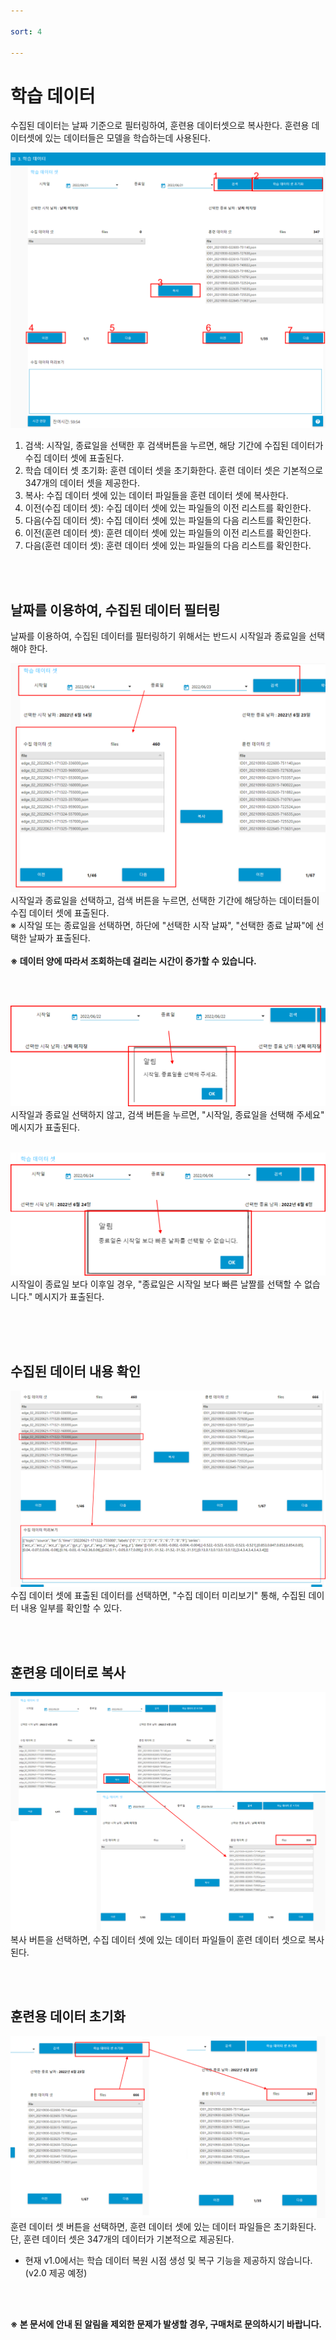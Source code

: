 ```yaml
---

sort: 4

---
```




# 학습 데이터

수집된 데이터는 날짜 기준으로 필터링하여, 훈련용 데이터셋으로 복사한다. 훈련용 데이터셋에 있는 데이터들은 모델을 학습하는데 사용된다.<br/>

![main](images/3.TrainData/1.main.png)

1. 검색: 시작일, 종료일을 선택한 후 검색버튼을 누르면, 해당 기간에 수집된 데이터가 수집 데이터 셋에 표출된다.
2. 학습 데이터 셋 초기화: 훈련 데이터 셋을 초기화한다. 훈련 데이터 셋은 기본적으로 347개의 데이터 셋을 제공한다.
3. 복사: 수집 데이터 셋에 있는 데이터 파일들을 훈련 데이터 셋에 복사한다.
4. 이전(수집 데이터 셋): 수집 데이터 셋에 있는 파일들의 이전 리스트를 확인한다.
5. 다음(수집 데이터 셋): 수집 데이터 셋에 있는 파일들의 다음 리스트를 확인한다.
6. 이전(훈련 데이터 셋): 훈련 데이터 셋에 있는 파일들의 이전 리스트를 확인한다.
7. 다음(훈련 데이터 셋): 훈련 데이터 셋에 있는 파일들의 다음 리스트를 확인한다.


<br/><br/>

## 날짜를 이용하여, 수집된 데이터 필터링

날짜를 이용하여, 수집된 데이터를 필터링하기 위해서는 반드시 시작일과 종료일을 선택해야 한다.<br/>

![selecteddate](images/3.TrainData/2.selecteddate.png)
시작일과 종료일을 선택하고, 검색 버튼을 누르면, 선택한 기간에 해당하는 데이터들이 수집 데이터 셋에 표출된다.<br/>
※ 시작일 또는 종료일을 선택하면, 하단에 "선택한 시작 날짜", "선택한 종료 날짜"에 선택한 날짜가 표출된다.<br/><br/>
**※ 데이터 양에 따라서 조회하는데 걸리는 시간이 증가할 수 있습니다.**



<br/><br/>


![invaliddate1](images/3.TrainData/3.invaliddate1.png)
시작일과 종료일 선택하지 않고, 검색 버튼을 누르면, "시작일, 종료일을 선택해 주세요" 메시지가 표출된다.<br/><br/>

![invaliddate2](images/3.TrainData/4.invaliddate2.png)
시작일이 종료일 보다 이후일 경우, "종료일은 시작일 보다 빠른 날짤를 선택할 수 없습니다." 메시지가 표출된다.<br/><br/>



<br/><br/>

## 수집된 데이터 내용 확인

![log](images/3.TrainData/5.log.png)
수집 데이터 셋에 표출된 데이터를 선택하면, "수집 데이터 미리보기" 통해, 수집된 데이터 내용 일부를 확인할 수 있다.

<br/><br/>

## 훈련용 데이터로 복사

![trainvalidset](images/3.TrainData/6.copy.png)
복사 버튼을 선택하면, 수집 데이터 셋에 있는 데이터 파일들이 훈련 데이터 셋으로 복사된다.

<br/><br/>

## 훈련용 데이터 초기화

![resettrainvalidset](images/3.TrainData/7.resettraindataset.png)
훈련 데이터 셋 버튼을 선택하면, 훈련 데이터 셋에 있는 데이터 파일들은 초기화된다. 단, 훈련 데이터 셋은 347개의 데이터가 기본적으로 제공된다.
- 현재 v1.0에서는 학습 데이터 복원 시점 생성 및 복구 기능을 제공하지 않습니다. (v2.0 제공 예정)

<br/><br/>

**※ 본 문서에 안내 된 알림을 제외한 문제가 발생할 경우, 구매처로 문의하시기 바랍니다.**